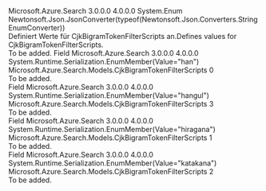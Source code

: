 <Type Name="CjkBigramTokenFilterScripts" FullName="Microsoft.Azure.Search.Models.CjkBigramTokenFilterScripts">
  <TypeSignature Language="C#" Value="public enum CjkBigramTokenFilterScripts" />
  <TypeSignature Language="ILAsm" Value=".class public auto ansi sealed CjkBigramTokenFilterScripts extends System.Enum" />
  <TypeSignature Language="DocId" Value="T:Microsoft.Azure.Search.Models.CjkBigramTokenFilterScripts" />
  <TypeSignature Language="VB.NET" Value="Public Enum CjkBigramTokenFilterScripts" />
  <TypeSignature Language="F#" Value="type CjkBigramTokenFilterScripts = " />
  <AssemblyInfo>
    <AssemblyName>Microsoft.Azure.Search</AssemblyName>
    <AssemblyVersion>3.0.0.0</AssemblyVersion>
    <AssemblyVersion>4.0.0.0</AssemblyVersion>
  </AssemblyInfo>
  <Base>
    <BaseTypeName>System.Enum</BaseTypeName>
  </Base>
  <Attributes>
    <Attribute>
      <AttributeName>Newtonsoft.Json.JsonConverter(typeof(Newtonsoft.Json.Converters.StringEnumConverter))</AttributeName>
    </Attribute>
  </Attributes>
  <Docs>
    <summary>
            <span data-ttu-id="34221-101">Definiert Werte für CjkBigramTokenFilterScripts an.</span><span class="sxs-lookup"><span data-stu-id="34221-101">Defines values for CjkBigramTokenFilterScripts.</span></span>
            </summary>
    <remarks>To be added.</remarks>
  </Docs>
  <Members>
    <Member MemberName="Han">
      <MemberSignature Language="C#" Value="Han" />
      <MemberSignature Language="ILAsm" Value=".field public static literal valuetype Microsoft.Azure.Search.Models.CjkBigramTokenFilterScripts Han = int32(0)" />
      <MemberSignature Language="DocId" Value="F:Microsoft.Azure.Search.Models.CjkBigramTokenFilterScripts.Han" />
      <MemberSignature Language="VB.NET" Value="Han" />
      <MemberSignature Language="F#" Value="Han = 0" Usage="Microsoft.Azure.Search.Models.CjkBigramTokenFilterScripts.Han" />
      <MemberType>Field</MemberType>
      <AssemblyInfo>
        <AssemblyName>Microsoft.Azure.Search</AssemblyName>
        <AssemblyVersion>3.0.0.0</AssemblyVersion>
        <AssemblyVersion>4.0.0.0</AssemblyVersion>
      </AssemblyInfo>
      <Attributes>
        <Attribute>
          <AttributeName>System.Runtime.Serialization.EnumMember(Value="han")</AttributeName>
        </Attribute>
      </Attributes>
      <ReturnValue>
        <ReturnType>Microsoft.Azure.Search.Models.CjkBigramTokenFilterScripts</ReturnType>
      </ReturnValue>
      <MemberValue>0</MemberValue>
      <Docs>
        <summary>To be added.</summary>
      </Docs>
    </Member>
    <Member MemberName="Hangul">
      <MemberSignature Language="C#" Value="Hangul" />
      <MemberSignature Language="ILAsm" Value=".field public static literal valuetype Microsoft.Azure.Search.Models.CjkBigramTokenFilterScripts Hangul = int32(3)" />
      <MemberSignature Language="DocId" Value="F:Microsoft.Azure.Search.Models.CjkBigramTokenFilterScripts.Hangul" />
      <MemberSignature Language="VB.NET" Value="Hangul" />
      <MemberSignature Language="F#" Value="Hangul = 3" Usage="Microsoft.Azure.Search.Models.CjkBigramTokenFilterScripts.Hangul" />
      <MemberType>Field</MemberType>
      <AssemblyInfo>
        <AssemblyName>Microsoft.Azure.Search</AssemblyName>
        <AssemblyVersion>3.0.0.0</AssemblyVersion>
        <AssemblyVersion>4.0.0.0</AssemblyVersion>
      </AssemblyInfo>
      <Attributes>
        <Attribute>
          <AttributeName>System.Runtime.Serialization.EnumMember(Value="hangul")</AttributeName>
        </Attribute>
      </Attributes>
      <ReturnValue>
        <ReturnType>Microsoft.Azure.Search.Models.CjkBigramTokenFilterScripts</ReturnType>
      </ReturnValue>
      <MemberValue>3</MemberValue>
      <Docs>
        <summary>To be added.</summary>
      </Docs>
    </Member>
    <Member MemberName="Hiragana">
      <MemberSignature Language="C#" Value="Hiragana" />
      <MemberSignature Language="ILAsm" Value=".field public static literal valuetype Microsoft.Azure.Search.Models.CjkBigramTokenFilterScripts Hiragana = int32(1)" />
      <MemberSignature Language="DocId" Value="F:Microsoft.Azure.Search.Models.CjkBigramTokenFilterScripts.Hiragana" />
      <MemberSignature Language="VB.NET" Value="Hiragana" />
      <MemberSignature Language="F#" Value="Hiragana = 1" Usage="Microsoft.Azure.Search.Models.CjkBigramTokenFilterScripts.Hiragana" />
      <MemberType>Field</MemberType>
      <AssemblyInfo>
        <AssemblyName>Microsoft.Azure.Search</AssemblyName>
        <AssemblyVersion>3.0.0.0</AssemblyVersion>
        <AssemblyVersion>4.0.0.0</AssemblyVersion>
      </AssemblyInfo>
      <Attributes>
        <Attribute>
          <AttributeName>System.Runtime.Serialization.EnumMember(Value="hiragana")</AttributeName>
        </Attribute>
      </Attributes>
      <ReturnValue>
        <ReturnType>Microsoft.Azure.Search.Models.CjkBigramTokenFilterScripts</ReturnType>
      </ReturnValue>
      <MemberValue>1</MemberValue>
      <Docs>
        <summary>To be added.</summary>
      </Docs>
    </Member>
    <Member MemberName="Katakana">
      <MemberSignature Language="C#" Value="Katakana" />
      <MemberSignature Language="ILAsm" Value=".field public static literal valuetype Microsoft.Azure.Search.Models.CjkBigramTokenFilterScripts Katakana = int32(2)" />
      <MemberSignature Language="DocId" Value="F:Microsoft.Azure.Search.Models.CjkBigramTokenFilterScripts.Katakana" />
      <MemberSignature Language="VB.NET" Value="Katakana" />
      <MemberSignature Language="F#" Value="Katakana = 2" Usage="Microsoft.Azure.Search.Models.CjkBigramTokenFilterScripts.Katakana" />
      <MemberType>Field</MemberType>
      <AssemblyInfo>
        <AssemblyName>Microsoft.Azure.Search</AssemblyName>
        <AssemblyVersion>3.0.0.0</AssemblyVersion>
        <AssemblyVersion>4.0.0.0</AssemblyVersion>
      </AssemblyInfo>
      <Attributes>
        <Attribute>
          <AttributeName>System.Runtime.Serialization.EnumMember(Value="katakana")</AttributeName>
        </Attribute>
      </Attributes>
      <ReturnValue>
        <ReturnType>Microsoft.Azure.Search.Models.CjkBigramTokenFilterScripts</ReturnType>
      </ReturnValue>
      <MemberValue>2</MemberValue>
      <Docs>
        <summary>To be added.</summary>
      </Docs>
    </Member>
  </Members>
</Type>